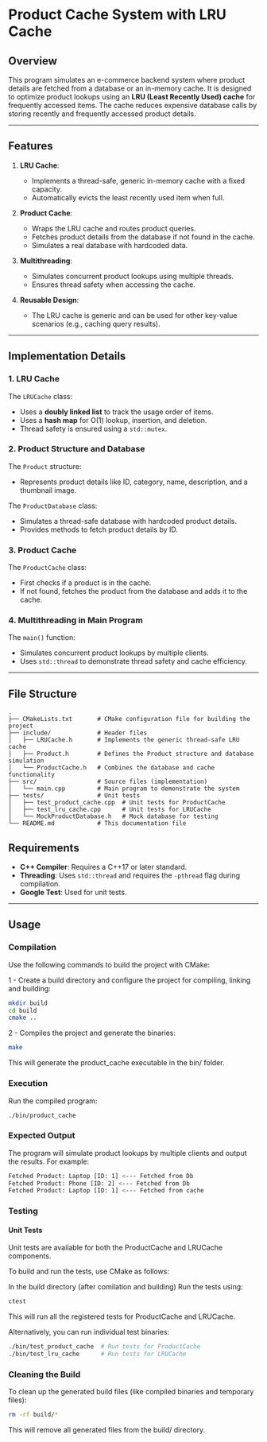 # **Product Cache System with LRU Cache**

## **Overview**
This program simulates an e-commerce backend system where product details are fetched from a database or an in-memory cache. It is designed to optimize product lookups using an **LRU (Least Recently Used) cache** for frequently accessed items. The cache reduces expensive database calls by storing recently and frequently accessed product details.

---

## **Features**
1. **LRU Cache**:
   - Implements a thread-safe, generic in-memory cache with a fixed capacity.
   - Automatically evicts the least recently used item when full.

2. **Product Cache**:
   - Wraps the LRU cache and routes product queries.
   - Fetches product details from the database if not found in the cache.
   - Simulates a real database with hardcoded data.

3. **Multithreading**:
   - Simulates concurrent product lookups using multiple threads.
   - Ensures thread safety when accessing the cache.

4. **Reusable Design**:
   - The LRU cache is generic and can be used for other key-value scenarios (e.g., caching query results).

---

## **Implementation Details**

### **1. LRU Cache**
The `LRUCache` class:
- Uses a **doubly linked list** to track the usage order of items.
- Uses a **hash map** for O(1) lookup, insertion, and deletion.
- Thread safety is ensured using a `std::mutex`.

### **2. Product Structure and Database**
The `Product` structure:
- Represents product details like ID, category, name, description, and a thumbnail image.

The `ProductDatabase` class:
- Simulates a thread-safe database with hardcoded product details.
- Provides methods to fetch product details by ID.

### **3. Product Cache**
The `ProductCache` class:
- First checks if a product is in the cache.
- If not found, fetches the product from the database and adds it to the cache.

### **4. Multithreading in Main Program**
The `main()` function:
- Simulates concurrent product lookups by multiple clients.
- Uses `std::thread` to demonstrate thread safety and cache efficiency.

---

## **File Structure**
```plaintext
.
├── CMakeLists.txt       # CMake configuration file for building the project
├── include/             # Header files
│   ├── LRUCache.h       # Implements the generic thread-safe LRU cache
│   ├── Product.h        # Defines the Product structure and database simulation
│   └── ProductCache.h   # Combines the database and cache functionality
├── src/                 # Source files (implementation)
│   └── main.cpp         # Main program to demonstrate the system
├── tests/               # Unit tests
│   ├── test_product_cache.cpp  # Unit tests for ProductCache
│   ├── test_lru_cache.cpp      # Unit tests for LRUCache
│   └── MockProductDatabase.h   # Mock database for testing
└── README.md            # This documentation file
```

## **Requirements**
- **C++ Compiler**: Requires a C++17 or later standard.
- **Threading**: Uses `std::thread` and requires the `-pthread` flag during compilation.
- **Google Test**: Used for unit tests.

---

## **Usage**

### **Compilation**
Use the following commands to build the project with CMake:

1 - Create a build directory and configure the project for compiling, linking and building:
```bash
mkdir build
cd build
cmake ..
```
2 - Compiles the project and generate the binaries:
```bash
make
```
This will generate the product_cache executable in the bin/ folder.
### **Execution**
Run the compiled program:
```bash
./bin/product_cache
```

### **Expected Output**
The program will simulate product lookups by multiple clients and output the results. For example:
```bash
Fetched Product: Laptop [ID: 1] <--- Fetched from Db
Fetched Product: Phone [ID: 2] <--- Fetched from Db
Fetched Product: Laptop [ID: 1] <--- Fetched from cache
```

### **Testing**
#### Unit Tests
Unit tests are available for both the ProductCache and LRUCache components.

To build and run the tests, use CMake as follows:

In the build directory (after comilation and building) Run the tests using:
```bash
ctest
```

This will run all the registered tests for ProductCache and LRUCache.

Alternatively, you can run individual test binaries:

```bash
./bin/test_product_cache  # Run tests for ProductCache
./bin/test_lru_cache      # Run tests for LRUCache
```

### Cleaning the Build

To clean up the generated build files (like compiled binaries and temporary files):
```bash
rm -rf build/*
```
This will remove all generated files from the build/ directory.